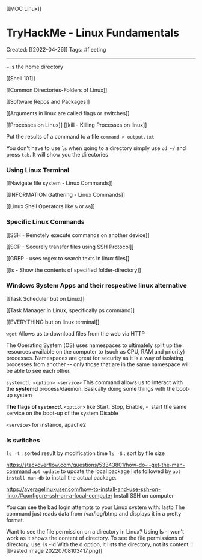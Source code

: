 [[MOC Linux]]
# TryHackMe - Linux Fundamentals
Created:  [[2022-04-26]]
Tags: #fleeting 

---
`~` is the home directory


[[Shell 101]]

[[Common Directories-Folders of Linux]]

[[Software Repos and Packages]]


[[Arguments in linux are called flags or switches]]


[[Processes on Linux]]
[[kill - Killing Processes on linux]]


Put the results of a command to a file
`command > output.txt`

You don't have to use `ls` when going to a directory
simply use `cd ~/` and press `tab`. It will show you the directories

### Using Linux Terminal

[[Navigate file system - Linux Commands]]

[[INFORMATION Gathering - Linux Commands]]

[[Linux Shell Operators like `&` or `&&`]]



### Specific Linux Commands 

[[SSH - Remotely execute commands on another device]]

[[SCP - Securely transfer files using SSH Protocol]]

[[GREP - uses regex to search texts in linux files]]

[[ls - Show the contents of specified folder-directory]]


### Windows System Apps and their respective linux alternative

[[Task Scheduler but on Linux]]


[[Task Manager in Linux, specifically ps command]]


[[EVERYTHING but on linux terminal]]



``wget``
Allows us to download files from the web via HTTP


The Operating System (OS) uses namespaces to ultimately split up the resources available on the computer to (such as CPU, RAM and priority) processes. Namespaces are great for security as it is a way of isolating processes from another -- only those that are in the same namespace will be able to see each other.

`systemctl <option> <service>`
This command allows us to interact with the **systemd** process/daemon. Basically doing some things with the boot-up system

**The flags of `systemctl`**
`<option>` like 
Start, 
Stop, 
Enable, -  start the same service on the boot-up of the system 
Disable

`<service>` for instance, apache2

### ls switches
`ls -t` : sorted result by modification time 
`ls -S` : sort by file size



https://stackoverflow.com/questions/53343801/how-do-i-get-the-man-command
`apt update` to update the local package lists followed by `apt install man-db` to install the actual package.


https://averagelinuxuser.com/how-to-install-and-use-ssh-on-linux/#configure-ssh-on-a-local-computer
Install SSH on computer


You can see the bad login attempts to your Linux system with: lastb The command just reads data from /var/log/btmp and displays it in a pretty format.


Want to see the file permission on a directory in Linux? Using ls -l won't work as it shows the content of directory. To see the file permissions of directory, use: ls -ld With the d option, it lists the directory, not its content.
![[Pasted image 20220708103417.png]]

